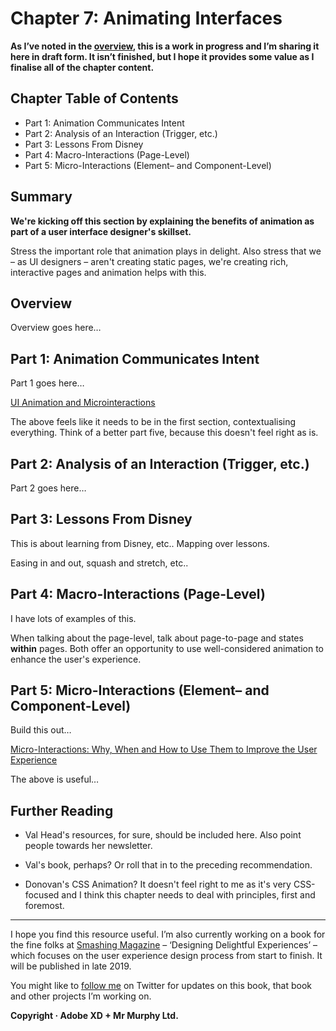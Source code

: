Chapter 7: Animating Interfaces
===============================

**As I’ve noted in the [overview](https://github.com/fehler/building-beautiful-uis/blob/master/00-Overview.md), this is a work in progress and I’m sharing it here in draft form. It isn’t finished, but I hope it provides some value as I finalise all of the chapter content.**



Chapter Table of Contents
-------------------------

+ Part 1: Animation Communicates Intent
+ Part 2: Analysis of an Interaction (Trigger, etc.)
+ Part 3: Lessons From Disney
+ Part 4: Macro-Interactions (Page-Level)
+ Part 5: Micro-Interactions (Element– and Component-Level)



Summary
-------

**We're kicking off this section by explaining the benefits of animation as part of a user interface designer's skillset.**

Stress the important role that animation plays in delight. Also stress that we – as UI designers – aren't creating static pages, we're creating rich, interactive pages and animation helps with this.



Overview
--------

Overview goes here…



Part 1: Animation Communicates Intent
-------------------------------------

Part 1 goes here…

[UI Animation and Microinteractions](https://www.awwwards.com/awwwards/collections/animation/)

The above feels like it needs to be in the first section, contextualising everything. Think of a better part five, because this doesn't feel right as is.



Part 2: Analysis of an Interaction (Trigger, etc.)
--------------------------------------------------

Part 2 goes here…



Part 3: Lessons From Disney
---------------------------

This is about learning from Disney, etc.. Mapping over lessons.

Easing in and out, squash and stretch, etc..



Part 4: Macro-Interactions (Page-Level)
---------------------------------------

I have lots of examples of this.

When talking about the page-level, talk about page-to-page and states **within** pages. Both offer an opportunity to use well-considered animation to enhance the user's experience.



Part 5: Micro-Interactions (Element– and Component-Level)
---------------------------------------------------------

Build this out…

[Micro-Interactions: Why, When and How to Use Them to Improve the User Experience](https://uxdesign.cc/micro-interactions-why-when-and-how-to-use-them-to-boost-the-ux-17094b3baaa0)

The above is useful…



Further Reading
---------------

+ Val Head's resources, for sure, should be included here. Also point people towards her newsletter.

+ Val's book, perhaps? Or roll that in to the preceding recommendation.

+ Donovan's CSS Animation? It doesn't feel right to me as it's very CSS-focused and I think this chapter needs to deal with principles, first and foremost.


---


I hope you find this resource useful. I’m also currently working on a book for the fine folks at [Smashing Magazine](https://www.smashingmagazine.com) – ‘Designing Delightful Experiences’ – which focuses on the user experience design process from start to finish. It will be published in late 2019.

You might like to [follow me](https://www.twitter.com/fehler) on Twitter for updates on this book, that book and other projects I’m working on.

**Copyright · Adobe XD + Mr Murphy Ltd.**